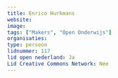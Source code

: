```yaml
---
title: Enrico Hurkmans
website: 
image: 
tags: ["Makers", "Open Onderwijs"]
organisaties:
type: persoon
lidnummer: 117
lid open nederland: Ja
Lid Creative Commons Network: Nee
---
```



